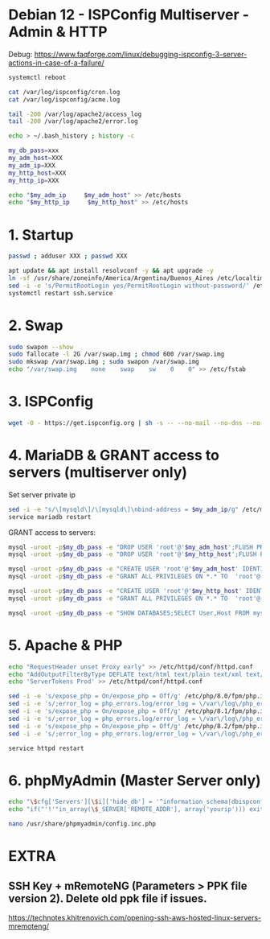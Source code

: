 # Debian 12 - ISPConfig Multiserver - Admin & HTTP

Debug: https://www.faqforge.com/linux/debugging-ispconfig-3-server-actions-in-case-of-a-failure/

```sh
systemctl reboot

cat /var/log/ispconfig/cron.log
cat /var/log/ispconfig/acme.log

tail -200 /var/log/apache2/access_log
tail -200 /var/log/apache2/error.log

echo > ~/.bash_history ; history -c
```

```sh
my_db_pass=xxx
my_adm_host=XXX
my_adm_ip=XXX
my_http_host=XXX
my_http_ip=XXX

echo "$my_adm_ip     $my_adm_host" >> /etc/hosts
echo "$my_http_ip     $my_http_host" >> /etc/hosts
```

# 1. Startup
```sh
passwd ; adduser XXX ; passwd XXX

apt update && apt install resolvconf -y && apt upgrade -y
ln -sf /usr/share/zoneinfo/America/Argentina/Buenos_Aires /etc/localtime
sed -i -e 's/PermitRootLogin yes/PermitRootLogin without-password/' /etc/ssh/sshd_config
systemctl restart ssh.service
```

# 2. Swap
```sh
sudo swapon --show
sudo fallocate -l 2G /var/swap.img ; chmod 600 /var/swap.img
sudo mkswap /var/swap.img ; sudo swapon /var/swap.img
echo "/var/swap.img    none    swap    sw    0    0" >> /etc/fstab
```

# 3. ISPConfig
```sh
wget -O - https://get.ispconfig.org | sh -s -- --no-mail --no-dns --no-roundcube --use-php=8.2,8.3
```

# 4. MariaDB & GRANT access to servers (multiserver only)
Set server private ip
```sh
sed -i -e "s/\[mysqld\]/\[mysqld\]\nbind-address = $my_adm_ip/g" /etc/mysql/mariadb.conf.d/50-server.cnf
service mariadb restart
```
GRANT access to servers:
```sh
mysql -uroot -p$my_db_pass -e "DROP USER 'root'@'$my_adm_host';FLUSH PRIVILEGES"
mysql -uroot -p$my_db_pass -e "DROP USER 'root'@'$my_http_host';FLUSH PRIVILEGES"

mysql -uroot -p$my_db_pass -e "CREATE USER 'root'@'$my_adm_host' IDENTIFIED BY '$my_db_pass'"
mysql -uroot -p$my_db_pass -e "GRANT ALL PRIVILEGES ON *.* TO  'root'@'$my_adm_host' IDENTIFIED BY '$my_db_pass' WITH GRANT OPTION MAX_QUERIES_PER_HOUR 0 MAX_CONNECTIONS_PER_HOUR 0 MAX_UPDATES_PER_HOUR 0 MAX_USER_CONNECTIONS 0"

mysql -uroot -p$my_db_pass -e "CREATE USER 'root'@'$my_http_host' IDENTIFIED BY '$my_db_pass'"
mysql -uroot -p$my_db_pass -e "GRANT ALL PRIVILEGES ON *.* TO  'root'@'$my_http_host' IDENTIFIED BY '$my_db_pass' WITH GRANT OPTION MAX_QUERIES_PER_HOUR 0 MAX_CONNECTIONS_PER_HOUR 0 MAX_UPDATES_PER_HOUR 0 MAX_USER_CONNECTIONS 0"

mysql -uroot -p$my_db_pass -e "SHOW DATABASES;SELECT User,Host FROM mysql.user"
```

# 5. Apache & PHP
```sh
echo "RequestHeader unset Proxy early" >> /etc/httpd/conf/httpd.conf 
echo "AddOutputFilterByType DEFLATE text/html text/plain text/xml text/css text/javascript application/javascript" >> /etc/httpd/conf/httpd.conf
echo 'ServerTokens Prod' >> /etc/httpd/conf/httpd.conf

sed -i -e 's/expose_php = On/expose_php = Off/g' /etc/php/8.0/fpm/php.ini
sed -i -e 's/;error_log = php_errors.log/error_log = \/var\/log\/php_errors.log/g' /etc/php/8.0/fpm/php.ini
sed -i -e 's/expose_php = On/expose_php = Off/g' /etc/php/8.1/fpm/php.ini
sed -i -e 's/;error_log = php_errors.log/error_log = \/var\/log\/php_errors.log/g' /etc/php/8.1/fpm/php.ini
sed -i -e 's/expose_php = On/expose_php = Off/g' /etc/php/8.2/fpm/php.ini
sed -i -e 's/;error_log = php_errors.log/error_log = \/var\/log\/php_errors.log/g' /etc/php/8.2/fpm/php.ini

service httpd restart

```

# 6. phpMyAdmin (Master Server only)
```sh
echo "\$cfg['Servers'][\$i]['hide_db'] = '^information_schema|dbispconfig|performance_schema|mysql|phpmyadmin\$';" >> /usr/share/phpmyadmin/config.inc.php
echo "if("'!'"in_array(\$_SERVER['REMOTE_ADDR'], array('yourip'))) exit();" >> /usr/share/phpmyadmin/config.inc.php
```
```sh
nano /usr/share/phpmyadmin/config.inc.php
```

# EXTRA
## SSH Key + mRemoteNG (Parameters > PPK file version 2). Delete old ppk file if issues.
https://technotes.khitrenovich.com/opening-ssh-aws-hosted-linux-servers-mremoteng/
